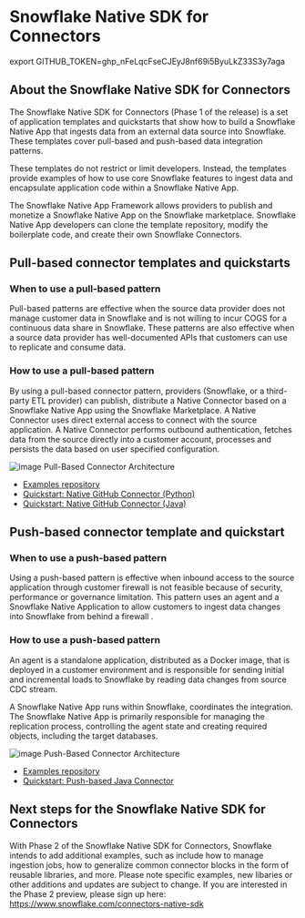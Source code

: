 # Snowflake Native SDK for Connectors
export GITHUB_TOKEN=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
## About the Snowflake Native SDK for Connectors

The Snowflake Native SDK for Connectors (Phase 1 of the release) is a set of application templates and quickstarts that show how to build a Snowflake Native App that ingests data from an external data source into Snowflake. These templates cover  pull-based and push-based data integration patterns. 

These templates do not restrict or limit developers. Instead, the templates provide examples of how to use core Snowflake features to ingest data and encapsulate application code within a Snowflake Native App. 

The Snowflake Native App Framework allows providers to publish and monetize a Snowflake Native App on the Snowflake marketplace. Snowflake Native App developers can clone the template repository, modify the boilerplate code, and create their own Snowflake Connectors.

## Pull-based connector templates and quickstarts

### When to use a pull-based pattern

Pull-based patterns are effective when the source data provider does not manage customer data in Snowflake and is not willing to incur COGS for a continuous data share in Snowflake. These patterns are also effective when a source data provider has well-documented APIs that customers can use to replicate and consume data.

### How to use a pull-based pattern

By using a pull-based connector pattern, providers (Snowflake, or a third-party ETL provider) can publish, distribute a Native Connector based on a Snowflake Native App using the Snowflake Marketplace. A Native Connector uses direct external access to connect with the source application. A Native Connector performs outbound authentication, fetches data from the source directly into a customer account, processes and persists the data based on user specified configuration.

![image Pull-Based Connector Architecture](./images/pull_based_connector_architecture.png)

 * [Examples repository](https://github.com/snowflakedb/connectors-native-sdk)
 * [Quickstart: Native GitHub Connector (Python)](https://quickstarts.snowflake.com/guide/connectors_github_python)
 * [Quickstart: Native GitHub Connector (Java)](https://quickstarts.snowflake.com/guide/connectors_github_java)

## Push-based connector template and quickstart

### When to use a push-based pattern

Using a push-based pattern is effective when inbound access to the source application through customer firewall is not feasible because of security, performance or governance limitation. This pattern uses an agent and a Snowflake Native Application to allow customers to ingest data changes into Snowflake from behind a firewall .

### How to use a push-based pattern

An agent is a standalone application, distributed as a Docker image, that is deployed in a customer environment and is responsible for sending initial and incremental loads to Snowflake by reading data changes from source CDC stream.

A Snowflake Native App runs within Snowflake, coordinates the integration. The Snowflake Native App is primarily responsible for managing the replication process, controlling the agent state and creating required objects, including the target databases.

![image Push-Based Connector Architecture](./images/push_based_connector_architecture.png)

 * [Examples repository](https://github.com/snowflakedb/connectors-native-sdk)
 * [Quickstart: Push-based Java Connector](https://quickstarts.snowflake.com/guide/connectors_example_push_based_java)

## Next steps for the Snowflake Native SDK for Connectors

With Phase 2 of the Snowflake Native SDK for Connectors, Snowflake intends to add additional examples, such as include how to manage ingestion jobs, how to generalize common
connector blocks in the form of reusable libraries, and more.  Please note specific examples, new libaries or other additions and updates are subject to change.
If you are interested in the Phase 2 preview, please sign up here: https://www.snowflake.com/connectors-native-sdk 
